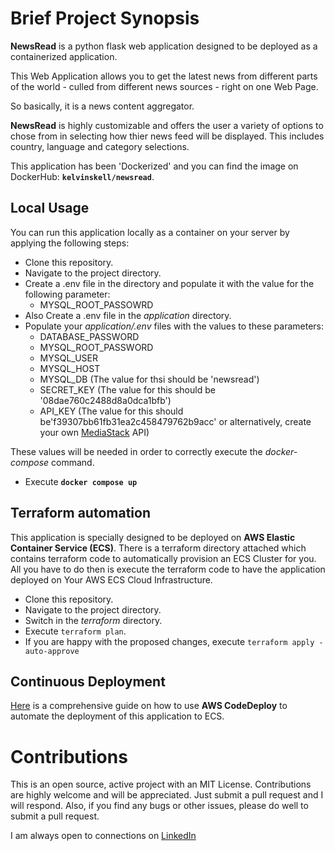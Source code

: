 # Brief Project Synopsis 
**NewsRead** is a python flask web application designed to be deployed as a containerized application.

This Web Application allows you to get the latest news from different parts of the world - culled from different news sources - right on one Web Page. 

So basically, it is a news content aggregator. 

**NewsRead** is highly customizable and offers the user a variety of options to chose from in selecting how thier news feed will be displayed. 
This includes country, language and category selections. 

This application has been 'Dockerized' and you can find the image on DockerHub: **`kelvinskell/newsread`**.

## Local Usage
You can run this application locally as a container on your server by applying the following steps:
 - Clone this repository.
 - Navigate to the project directory. 
 - Create a .env file in the directory and populate it with the value for the following parameter:
   - MYSQL_ROOT_PASSOWRD 
 - Also Create a .env file in the _application_ directory. 
 - Populate your _application/.env_ files with the values to these parameters:
   - DATABASE_PASSWORD
   - MYSQL_ROOT_PASSWORD
   - MYSQL_USER
   - MYSQL_HOST 
   - MYSQL_DB (The value for thsi should be 'newsread')
   - SECRET_KEY (The value for this should be '08dae760c2488d8a0dca1bfb')
   - API_KEY (The value for this should be'f39307bb61fb31ea2c458479762b9acc' or alternatively, create your own [MediaStack](https://mediastack.com/) API)

These values will be needed in order to correctly execute the _docker-compose_ command. 
   
 - Execute **`docker compose up`**

## Terraform automation

This application is specially designed to be deployed on **AWS Elastic Container Service (ECS)**.
There is a terraform directory attached which contains terraform code to automatically provision an ECS Cluster for you.
All you have to do then is execute the terraform code to have the application deployed on Your AWS ECS Cloud Infrastructure.
- Clone this repository.
- Navigate to the project directory.
- Switch in the _terraform_ directory.
- Execute `terraform plan`.
- If you are happy with the proposed changes, execute `terraform apply -auto-approve`

## Continuous Deployment
[Here]() is a comprehensive guide on how to use **AWS CodeDeploy** to automate the deployment of this application to ECS.

# Contributions 
This is an open source, active project with an MIT License. 
Contributions are highly welcome and will be appreciated. 
Just submit a pull request and I will respond. 
Also, if you find any bugs or other issues, please do well to submit a pull request.

I am always open to connections on [LinkedIn](https://www.linkedin.com/in/kelvin-onuchukwu-3460871a1)